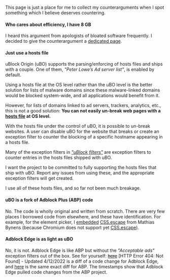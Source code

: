 This page is just a place for me to collect my counterarguments when I spot something which I believe deserves countering.

#### Who cares about efficiency, I have 8 GB

I heard this argument from apologists of bloated software frequently. I decided to give the counterargument a [dedicated page](./Who-cares-about-efficiency,-I-have-8-GB-and%7Cor-a-quad-core-CPU).

#### Just use a hosts file

uBlock Origin (uBO) supports the parsing/enforcing of hosts files and ships with a couple. One of them, _"Peter Lowe’s Ad server list"_, is enabled by default.

Using a hosts file at the OS level rather than the uBO level is the better solution for lists of malware domains since these malware-linked domains would be blocked system-wide, and all applications would benefit from it.

However, for lists of domains linked to ad servers, trackers, analytics, etc., this is not a good solution: **You can not easily un-break web pages with a [hosts file](https://en.wikipedia.org/wiki/Hosts_(file)) at OS level.**

With the hosts file under the control of uBO, it is possible to un-break websites. A user can disable uBO for the website that breaks or create an exception filter to counter the blocking of a specific hostname appearing in a hosts file.

Many of the exception filters in [_"uBlock filters"_](https://github.com/gorhill/uBlock/blob/master/assets/ublock/filters.txt) are exception filters to counter entries in the hosts files shipped with uBO.

I want the project to be committed to fully supporting the hosts files that ship with uBO. Report any issues from using these, and the appropriate exception filters will get created.

I use all of these hosts files, and so far not been much breakage.

#### uBO is a fork of Adblock Plus (ABP) code

No. The code is wholly original and written from scratch. There are very few places I borrowed code from elsewhere, and these have identification. For example, for the element picker, I [embedded](https://github.com/gorhill/uBlock/blob/master/js/element-picker.js#L27) [CSS.escape](https://github.com/mathiasbynens/CSS.escape) from Mathias Bynens (because Chromium does not support yet [CSS.escape](https://developer.mozilla.org/en-US/docs/Web/API/CSS/escape)).

#### Adblock Edge is as light as uBO

No, it is not. Adblock Edge is like ABP but without the _"Acceptable ads"_ exception filters out of the box. See for yourself: ~~[here](https://bitbucket.org/adstomper/adblockedge/diff/lib/filterClasses.js?diff1=f89367e6ddc7&diff2=a642b932365d9521042cf8fec56089caca496a7d&at=default)~~ [HTTP Error 404: Not Found] - Updated 4/12/2022 is a diff of a code change for Adblock Edge, and [here](https://github.com/adblockplus/adblockplus/commit/384cb64c6d3c2aa698b5f15c9d8aaefd22c889aa#diff-3) is the same exact diff for ABP. The timestamps show that Adblock Edge pulled code changes from the ABP project.